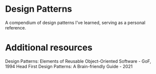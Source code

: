 # Design Patterns
A compendium of design patterns I've learned, serving as a personal reference.

# Additional resources
Design Patterns: Elements of Reusable Object-Oriented Software - GoF, 1994
Head First Design Patterns: A Brain-friendly Guide - 2021
